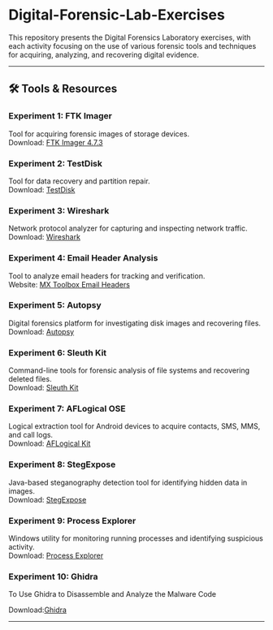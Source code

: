 # Digital-Forensic-Lab-Exercises

This repository presents the Digital Forensics Laboratory exercises, with each activity focusing on the use of various forensic tools and techniques for acquiring, analyzing, and recovering digital evidence.

---

## 🛠️ Tools & Resources

### Experiment 1: FTK Imager
Tool for acquiring forensic images of storage devices.  
Download: [FTK Imager 4.7.3](https://www.exterro.com/ftk-product-downloads/ftk-imager-4-7-3-81)

### Experiment 2: TestDisk
Tool for data recovery and partition repair.  
Download: [TestDisk](https://www.cgsecurity.org/wiki/Download_TestDisk)

### Experiment 3: Wireshark
Network protocol analyzer for capturing and inspecting network traffic.  
Download: [Wireshark](https://www.wireshark.org/download.html)

### Experiment 4: Email Header Analysis
Tool to analyze email headers for tracking and verification.  
Website: [MX Toolbox Email Headers](https://mxtoolbox.com/EmailHeaders.aspx)

### Experiment 5: Autopsy
Digital forensics platform for investigating disk images and recovering files.  
Download: [Autopsy](https://www.autopsy.com/download/)

### Experiment 6: Sleuth Kit
Command-line tools for forensic analysis of file systems and recovering deleted files.  
Download: [Sleuth Kit](https://sleuthkit.org/sleuthkit/download.php)

### Experiment 7: AFLogical OSE
Logical extraction tool for Android devices to acquire contacts, SMS, MMS, and call logs.  
Download: [AFLogical Kit](https://github.com/nowsecure/android-forensics)

### Experiment 8: StegExpose
Java-based steganography detection tool for identifying hidden data in images.  
Download: [StegExpose](https://github.com/b3dk7/StegExpose)

### Experiment 9: Process Explorer
Windows utility for monitoring running processes and identifying suspicious activity.  
Download: [Process Explorer](https://learn.microsoft.com/en-us/sysinternals/downloads/process-explorer)

### Experiment 10: Ghidra

To Use Ghidra to Disassemble and Analyze the Malware Code

Download:[Ghidra](https://github.com/NationalSecurityAgency/ghidra)

---
